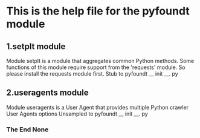 # This is the help file for the pyfoundt module #
## 1.setplt module ##
Module setplt is a module that aggregates common Python methods.
Some functions of this module require support from the 'requests' module.
So please install the requests module first.
Stub to pyfoundt __ init __. py

## 2.useragents module ##
Module useragents is a User Agent that provides
multiple Python crawler User Agents options
Unsampled to pyfoundt __ init __. py

### The End None ###
